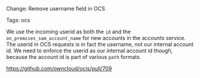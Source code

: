 Change: Remove username field in OCS

Tags: ocs

We use the incoming userid as both the `id` and the `on_premises_sam_account_name` for new accounts in the accounts
service. The userid in OCS requests is in fact the username, not our internal account id. We need to enforce the userid
as our internal account id though, because the account id is part of various `path` formats.

https://github.com/owncloud/ocis/pull/709
